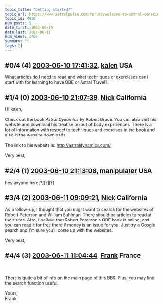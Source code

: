 ```yaml
---
topic_title: "Getting started?"
topic_url: https://www.astralpulse.com/forums/welcome-to-astral-consciousness!/getting-started-4950
topic_id: 4950
num_posts: 5
date_first: 2003-06-10
date_last: 2003-06-11
num_views: 2409
summary: ""
tags: []
---
```


## \#0/4 (4) [2003-06-10 17:41:32](https://www.astralpulse.com/forums/index.php?msg=120641), [kalen](https://www.astralpulse.com/forums/profile/?u=2500) USA ##
<section>
What articles do I need to read and what techniques or exercieses can i start with for learning to have OBE or Astral Travel?
</section>

## \#1/4 (0) [2003-06-10 21:07:39](https://www.astralpulse.com/forums/index.php?msg=34319), [Nick](https://www.astralpulse.com/forums/profile/?u=2080) California ##
<section>
Hi kalen,
<br>
<br>
Check out the book
<i>
 Astral Dynamics
</i>
by Robert Bruce. You can also visit his website and download his treatise on out of body experiences. There is a lot of information with respect to techniques and exercises in the book and also in the website downloads.
<br>
<br>
The link to his website is:
<a class="bbc_link" href="http://astraldynamics.com/" rel="noopener" target="_blank">
 http://astraldynamics.com/
</a>
<br>
<br>
Very best,
</section>

## \#2/4 (1) [2003-06-10 21:13:08](https://www.astralpulse.com/forums/index.php?msg=34320), [manipulater](https://www.astralpulse.com/forums/profile/?u=2501) USA ##
<section>
hey anyone here[?][?][?]
</section>

## \#3/4 (2) [2003-06-11 09:09:21](https://www.astralpulse.com/forums/index.php?msg=34359), [Nick](https://www.astralpulse.com/forums/profile/?u=2080) California ##
<section>
As a follow-up, I thought that you might want to search for the websites of Robert Peterson and William Buhlman. There should be articles to read at their sites. Also, I believe that Robert Peterson's OBE book is online, and you can read it for free there if money is an issue for you. Just try a Google search and I'm sure you'll come up with the websites.
<br>
<br>
Very best,
</section>

## \#4/4 (3) [2003-06-11 11:04:44](https://www.astralpulse.com/forums/index.php?msg=34375), [Frank](https://www.astralpulse.com/forums/profile/?u=359) France ##
<section>
<br>
<br>
There is quite a bit of info on the main page of this BBS. Plus, you may find the search function useful.
<br>
<br>
Yours,
<br>
Frank
<br>
<br>
</section>